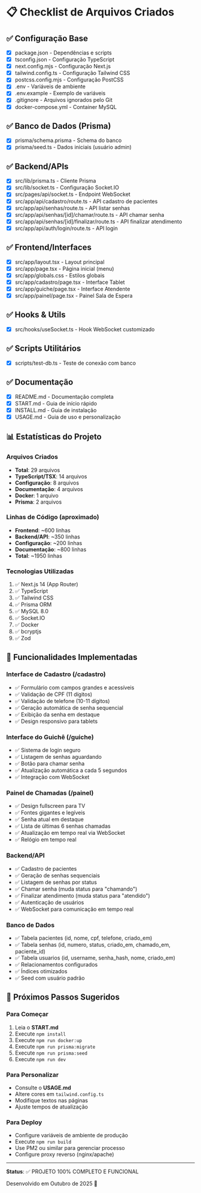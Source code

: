 # 📋 Checklist de Arquivos Criados

## ✅ Configuração Base
- [x] package.json - Dependências e scripts
- [x] tsconfig.json - Configuração TypeScript
- [x] next.config.mjs - Configuração Next.js
- [x] tailwind.config.ts - Configuração Tailwind CSS
- [x] postcss.config.mjs - Configuração PostCSS
- [x] .env - Variáveis de ambiente
- [x] .env.example - Exemplo de variáveis
- [x] .gitignore - Arquivos ignorados pelo Git
- [x] docker-compose.yml - Container MySQL

## ✅ Banco de Dados (Prisma)
- [x] prisma/schema.prisma - Schema do banco
- [x] prisma/seed.ts - Dados iniciais (usuário admin)

## ✅ Backend/APIs
- [x] src/lib/prisma.ts - Cliente Prisma
- [x] src/lib/socket.ts - Configuração Socket.IO
- [x] src/pages/api/socket.ts - Endpoint WebSocket
- [x] src/app/api/cadastro/route.ts - API cadastro de pacientes
- [x] src/app/api/senhas/route.ts - API listar senhas
- [x] src/app/api/senhas/[id]/chamar/route.ts - API chamar senha
- [x] src/app/api/senhas/[id]/finalizar/route.ts - API finalizar atendimento
- [x] src/app/api/auth/login/route.ts - API login

## ✅ Frontend/Interfaces
- [x] src/app/layout.tsx - Layout principal
- [x] src/app/page.tsx - Página inicial (menu)
- [x] src/app/globals.css - Estilos globais
- [x] src/app/cadastro/page.tsx - Interface Tablet
- [x] src/app/guiche/page.tsx - Interface Atendente
- [x] src/app/painel/page.tsx - Painel Sala de Espera

## ✅ Hooks & Utils
- [x] src/hooks/useSocket.ts - Hook WebSocket customizado

## ✅ Scripts Utilitários
- [x] scripts/test-db.ts - Teste de conexão com banco

## ✅ Documentação
- [x] README.md - Documentação completa
- [x] START.md - Guia de início rápido
- [x] INSTALL.md - Guia de instalação
- [x] USAGE.md - Guia de uso e personalização

## 📊 Estatísticas do Projeto

### Arquivos Criados
- **Total**: 29 arquivos
- **TypeScript/TSX**: 14 arquivos
- **Configuração**: 8 arquivos
- **Documentação**: 4 arquivos
- **Docker**: 1 arquivo
- **Prisma**: 2 arquivos

### Linhas de Código (aproximado)
- **Frontend**: ~600 linhas
- **Backend/API**: ~350 linhas
- **Configuração**: ~200 linhas
- **Documentação**: ~800 linhas
- **Total**: ~1950 linhas

### Tecnologias Utilizadas
1. ✅ Next.js 14 (App Router)
2. ✅ TypeScript
3. ✅ Tailwind CSS
4. ✅ Prisma ORM
5. ✅ MySQL 8.0
6. ✅ Socket.IO
7. ✅ Docker
8. ✅ bcryptjs
9. ✅ Zod

## 🎯 Funcionalidades Implementadas

### Interface de Cadastro (/cadastro)
- ✅ Formulário com campos grandes e acessíveis
- ✅ Validação de CPF (11 dígitos)
- ✅ Validação de telefone (10-11 dígitos)
- ✅ Geração automática de senha sequencial
- ✅ Exibição da senha em destaque
- ✅ Design responsivo para tablets

### Interface do Guichê (/guiche)
- ✅ Sistema de login seguro
- ✅ Listagem de senhas aguardando
- ✅ Botão para chamar senha
- ✅ Atualização automática a cada 5 segundos
- ✅ Integração com WebSocket

### Painel de Chamadas (/painel)
- ✅ Design fullscreen para TV
- ✅ Fontes gigantes e legíveis
- ✅ Senha atual em destaque
- ✅ Lista de últimas 6 senhas chamadas
- ✅ Atualização em tempo real via WebSocket
- ✅ Relógio em tempo real

### Backend/API
- ✅ Cadastro de pacientes
- ✅ Geração de senhas sequenciais
- ✅ Listagem de senhas por status
- ✅ Chamar senha (muda status para "chamando")
- ✅ Finalizar atendimento (muda status para "atendido")
- ✅ Autenticação de usuários
- ✅ WebSocket para comunicação em tempo real

### Banco de Dados
- ✅ Tabela pacientes (id, nome, cpf, telefone, criado_em)
- ✅ Tabela senhas (id, numero, status, criado_em, chamado_em, paciente_id)
- ✅ Tabela usuarios (id, username, senha_hash, nome, criado_em)
- ✅ Relacionamentos configurados
- ✅ Índices otimizados
- ✅ Seed com usuário padrão

## 🚀 Próximos Passos Sugeridos

### Para Começar
1. Leia o **START.md**
2. Execute `npm install`
3. Execute `npm run docker:up`
4. Execute `npm run prisma:migrate`
5. Execute `npm run prisma:seed`
6. Execute `npm run dev`

### Para Personalizar
- Consulte o **USAGE.md**
- Altere cores em `tailwind.config.ts`
- Modifique textos nas páginas
- Ajuste tempos de atualização

### Para Deploy
- Configure variáveis de ambiente de produção
- Execute `npm run build`
- Use PM2 ou similar para gerenciar processo
- Configure proxy reverso (nginx/apache)

---

**Status**: ✅ PROJETO 100% COMPLETO E FUNCIONAL

Desenvolvido em Outubro de 2025 🎉

